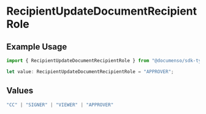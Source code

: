 # RecipientUpdateDocumentRecipientRole

## Example Usage

```typescript
import { RecipientUpdateDocumentRecipientRole } from "@documenso/sdk-typescript/models/operations";

let value: RecipientUpdateDocumentRecipientRole = "APPROVER";
```

## Values

```typescript
"CC" | "SIGNER" | "VIEWER" | "APPROVER"
```